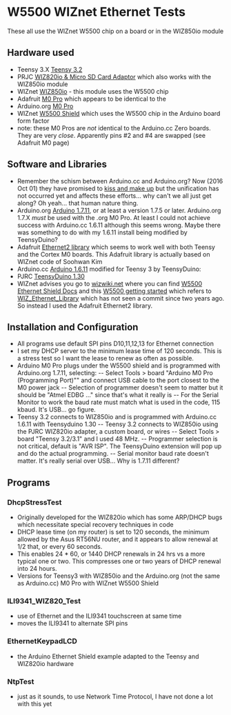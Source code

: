 # W5500 WIZnet Ethernet Tests
These all use the WIZnet W5500 chip on a board or in the WIZ850io module

## Hardware used
 - Teensy 3.X [Teensy 3.2](https://www.pjrc.com/store/teensy32.html)
 - PRJC [WIZ820io & Micro SD Card Adaptor](https://www.pjrc.com/store/wiz820_sd_adaptor.html) which also works with the WIZ850io module
 - WIZnet [WIZ850io](http://www.wiznet.co.kr/product-item/wiz850io/) - this module uses the W5500 chip
 - Adafruit [M0 Pro](https://www.adafruit.com/products/2417) which appears to be identical to the 
 - Arduino.org [M0 Pro](http://www.arduino.org/products/boards/arduino-m0-pro)
 - WIZnet [W5500 Shield](http://www.wiznet.co.kr/product-item/w5500-ethernet-shield/) which uses the W5500 chip in the Arduino board form factor
 - note: these M0 Pros are *not* identical to the Arduino.cc Zero boards. They are very *close*. Apparently pins #2 and #4 are swapped (see Adafruit M0 page)

## Software and Libraries
 - Remember the schism between Arduino.cc and Arduino.org? Now (2016 Oct 01) they have promised to [kiss and make up](https://blog.arduino.cc/2016/10/01/two-arduinos-become-one-2/) but the unification has not occurred yet and affects these efforts... why can't we all just get along? Oh yeah... that human nature thing.
 - Arduino.org [Arduino 1.7.11](http://www.arduino.org/downloads), or at least a version 1.7.5 or later. Arduino.org 1.7.X *must* be used with the .org M0 Pro. At least I could not achieve success with Arduino.cc 1.6.11 although this seems wrong. Maybe there was something to do with my 1.6.11 install being modified by TeensyDuino?
 - Adafruit [Ethernet2 library](https://github.com/adafruit/Ethernet2) which seems to work well with both Teensy and the Cortex M0 boards. This Adafruit library is actually based on WIZnet code of Soohwan Kim 
 - Arduino.cc [Arduino 1.6.11](https://www.arduino.cc/en/Main/Software) modified for Teensy 3 by TeensyDuino: 
 - PJRC [TeensyDuino 1.30](http://www.pjrc.com/teensy/td_download.html)
 - WIZnet advises you go to [wizwiki.net](wizwiki.net) where you can find [W5500 Ethernet Shield Docs](http://wizwiki.net/wiki/doku.php?id=osh:w5500_ethernet_shield:start) and this [W5500 getting started](http://wizwiki.net/wiki/doku.php?id=osh:w5500_ethernet_shield_getting_started) which refers to [WIZ_Ethernet_Library](https://github.com/Wiznet/WIZ_Ethernet_Library) which has not seen a commit since two years ago. So instead I used the Adafruit Ethernet2 library.

## Installation and Configuration
 - All programs use default SPI pins D10,11,12,13 for Ethernet connection
 - I set my DHCP server to the minimum lease time of 120 seconds. This is a stress test so I want the lease to renew as often as possible.
 - Arduino M0 Pro plugs under the W5500 shield and is programmed with Arduino.org 1.7.11, selecting:
 -- Select Tools > board "Arduino M0 Pro (Programming Port)"" and connect USB cable to the port closest to the M0 power jack
 -- Selection of programmer doesn't seem to matter but it should be "Atmel EDBG ..." since that's what it really is
 -- For the Serial Monitor to work the baud rate must match what is used in the code, 115 kbaud. It's USB... go figure.
 - Teensy 3.2 connects to WIZ850io and is programmed with Arduino.cc 1.6.11 with Teensyduino 1.30
 -- Teensy 3.2 connects to WIZ850io using the PJRC WIZ820io adapter, a custom board, or wires
 -- Select Tools > board "Teensy 3.2/3.1" and I used 48 MHz.
 -- Programmer selection is not critical, default is "AVR ISP". The TeensyDuino extension will pop up and do the actual programming.
 -- Serial monitor baud rate doesn't matter. It's really serial over USB... Why is 1.7.11 different?

## Programs
### DhcpStressTest
 - Originally developed for the WIZ820io which has some ARP/DHCP bugs which necessitate special recovery techniques in code
 - DHCP lease time (on my router) is set to 120 seconds, the minimum allowed by the Asus RT56NU router, and it appears to allow renewal at 1/2 that, or every 60 seconds. 
 - This enables 24 * 60, or 1440 DHCP renewals in 24 hrs vs a more typical one or two. This compresses one or two years of DHCP renewal into 24 hours.
 - Versions for Teensy3 with WIZ850io and the Arduino.org (not the same as Arduino.cc) M0 Pro with WIZnet W5500 Shield

### ILI9341_WIZ820_Test
 - use of Ethernet and the ILI9341 touchscreen at same time
 - moves the ILI9341 to alternate SPI pins

### EthernetKeypadLCD
 - the Arduino Ethernet Shield example adapted to the Teensy and WIZ820io hardware

### NtpTest
 - just as it sounds, to use Network Time Protocol, I have not done a lot with this yet
